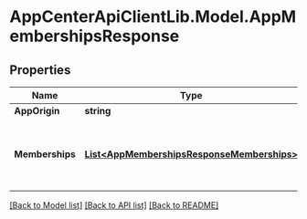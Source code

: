 # AppCenterApiClientLib.Model.AppMembershipsResponse
## Properties

Name | Type | Description | Notes
------------ | ------------- | ------------- | -------------
**AppOrigin** | **string** | The app&#x27;s origin | [optional] 
**Memberships** | [**List&lt;AppMembershipsResponseMemberships&gt;**](AppMembershipsResponseMemberships.md) | An array of all ways a user has access to the app, based on the app_memberships table. | [optional] 

[[Back to Model list]](../README.md#documentation-for-models) [[Back to API list]](../README.md#documentation-for-api-endpoints) [[Back to README]](../README.md)

